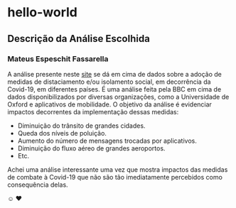 # hello-world
## Descrição da Análise Escolhida
### Mateus Espeschit Fassarella
A análise presente neste [site](https://www.bbc.com/portuguese/internacional-52239099) se dá em cima de dados sobre a adoção de medidas de distaciamento e/ou isolamento social, em decorrência da Covid-19, em diferentes países. É uma análise feita pela BBC em cima de dados disponibilizados por diversas organizações, como a Universidade de Oxford e aplicativos de mobilidade. O objetivo da análise é evidenciar impactos decorrentes da implementação dessas medidas: 

- Diminuição do trânsito de grandes cidades.
- Queda dos níveis de poluição.
- Aumento do número de mensagens trocadas por aplicativos.
- Diminuição do fluxo aéreo de grandes aeroportos.
- Etc.

Achei uma análise interessante uma vez que mostra impactos das medidas de combate à Covid-19 que não são tão imediatamente percebidos como consequência delas.

:relaxed: :heart:
